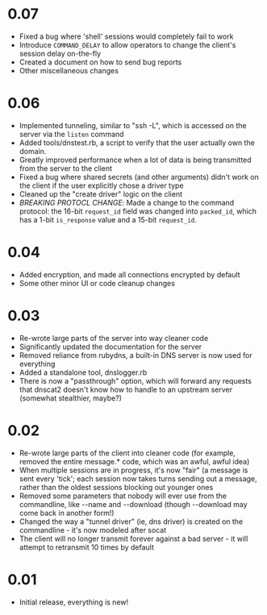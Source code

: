 # 0.07

* Fixed a bug where 'shell' sessions would completely fail to work
* Introduce `COMMAND_DELAY` to allow operators to change the client's
  session delay on-the-fly
* Created a document on how to send bug reports
* Other miscellaneous changes

# 0.06

* Implemented tunneling, similar to "ssh -L", which is accessed on the
  server via the `listen` command
* Added tools/dnstest.rb, a script to verify that the user actually own
  the domain.
* Greatly improved performance when a lot of data is being transmitted
  from the server to the client
* Fixed a bug where shared secrets (and other arguments) didn't work on
  the client if the user explicitly chose a driver type
* Cleaned up the "create driver" logic on the client
* *BREAKING PROTOCL CHANGE*: Made a change to the command protocol: the
  16-bit `request_id` field was changed into `packed_id`, which has a
  1-bit `is_response` value and a 15-bit `request_id`.

# 0.04

* Added encryption, and made all connections encrypted by default
* Some other minor UI or code cleanup changes

# 0.03

* Re-wrote large parts of the server into way cleaner code
* Significantly updated the documentation for the server
* Removed reliance from rubydns, a built-in DNS server is now used for
  everything
* Added a standalone tool, dnslogger.rb
* There is now a "passthrough" option, which will forward any requests
  that dnscat2 doesn't know how to handle to an upstream server
  (somewhat stealthier, maybe?)

# 0.02

* Re-wrote large parts of the client into cleaner code (for example,
removed the entire message.\* code, which was an awful, awful idea)
* When multiple sessions are in progress, it's now "fair" (a message is
sent every 'tick'; each session now takes turns sending out a message,
rather than the oldest sessions blocking out younger ones
* Removed some parameters that nobody will ever use from the
commandline, like --name and --download (though --download may come back
in another form!)
* Changed the way a "tunnel driver" (ie, dns driver) is created on the
commandline - it's now modeled after socat
* The client will no longer transmit forever against a bad server - it
will attempt to retransmit 10 times by default

# 0.01

* Initial release, everything is new!


